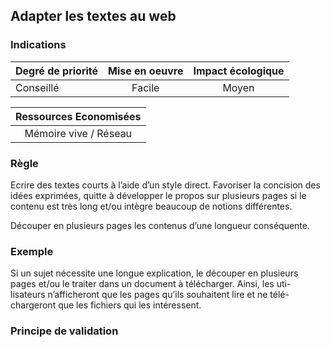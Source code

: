 ## Adapter les textes au web
### Indications
| Degré de priorité |      Mise en oeuvre       |  Impact écologique    | 
|-------------------|:-------------------------:|:---------------------:|
| Conseillé         |  Facile                   |    Moyen              | 


|Ressources Economisées                                      |
|:----------------------------------------------------------:|
| Mémoire vive / Réseau  |

### Règle
Ecrire des textes courts à l’aide d’un style direct. Favoriser la concision des idées exprimées, quitte à développer le propos sur plusieurs pages si le contenu est très long et/ou intègre beaucoup de notions différentes.

Découper en plusieurs pages les contenus d’une longueur conséquente.

### Exemple
Si un sujet nécessite une longue explication, le découper en plusieurs pages et/ou le traiter dans un document à télécharger. Ainsi, les uti- lisateurs n’afficheront que les pages qu’ils souhaitent lire et ne télé- chargeront que les fichiers qui les intéressent.

### Principe de validation
